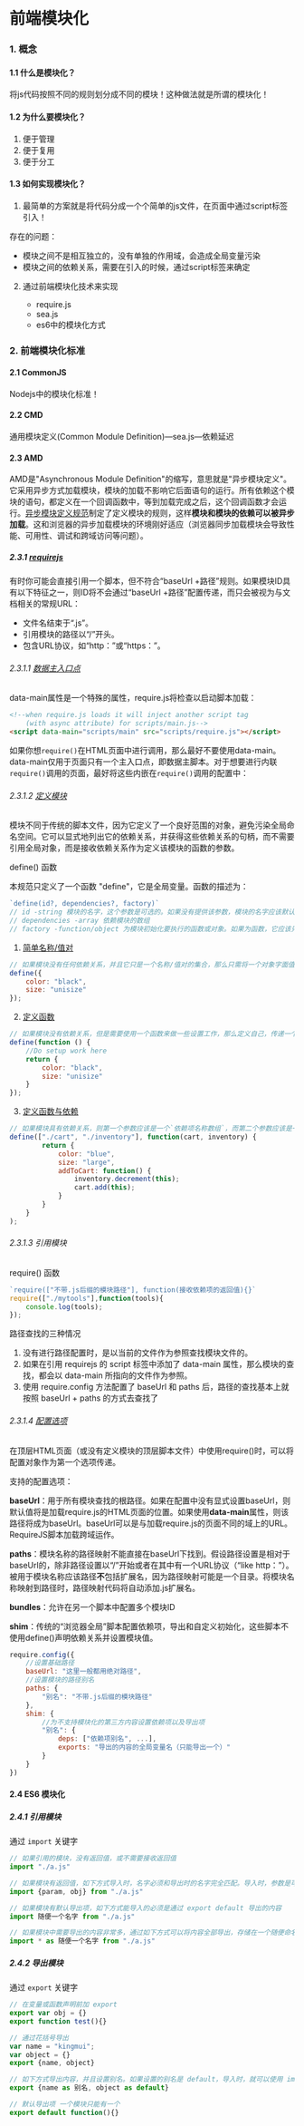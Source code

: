# 前端模块化

### 1. 概念

#### 1.1 什么是模块化？

将js代码按照不同的规则划分成不同的模块！这种做法就是所谓的模块化！

#### 1.2 为什么要模块化？

1. 便于管理
2. 便于复用
3. 便于分工

#### 1.3 如何实现模块化？

1. 最简单的方案就是将代码分成一个个简单的js文件，在页面中通过script标签引入！

  存在的问题：

  - 模块之间不是相互独立的，没有单独的作用域，会造成全局变量污染
  - 模块之间的依赖关系，需要在引入的时候，通过script标签来确定

2. 通过前端模块化技术来实现

   - require.js
   - sea.js
   - es6中的模块化方式

### 2. 前端模块化标准

#### 2.1 CommonJS

Nodejs中的模块化标准！

#### 2.2 CMD

通用模块定义(Common Module Definition)—sea.js—依赖延迟

#### 2.3 AMD

AMD是"Asynchronous Module Definition"的缩写，意思就是"异步模块定义"。它采用异步方式加载模块，模块的加载不影响它后面语句的运行。所有依赖这个模块的语句，都定义在一个回调函数中，等到加载完成之后，这个回调函数才会运行。[异步模块定义规范](https://en.wikipedia.org/wiki/Asynchronous_module_definition)制定了定义模块的规则，这样**模块和模块的依赖可以被异步加载**。这和浏览器的异步加载模块的环境刚好适应（浏览器同步加载模块会导致性能、可用性、调试和跨域访问等问题）。

##### 2.3.1 [requirejs](http://requirejs.org/docs/api.html)

有时你可能会直接引用一个脚本，但不符合“baseUrl +路径”规则。如果模块ID具有以下特征之一，则ID将不会通过“baseUrl +路径”配置传递，而只会被视为与文档相关的常规URL：

- 文件名结束于“.js”。
- 引用模块的路径以“/”开头。
- 包含URL协议，如“http：”或“https：”。

###### 2.3.1.1 [数据主入口点](http://requirejs.org/docs/api.html#data-main)

data-main属性是一个特殊的属性，require.js将检查以启动脚本加载：

```html
<!--when require.js loads it will inject another script tag
    (with async attribute) for scripts/main.js-->
<script data-main="scripts/main" src="scripts/require.js"></script>
```

如果你想`require()`在HTML页面中进行调用，那么最好不要使用data-main。data-main仅用于页面只有一个主入口点，即数据主脚本。对于想要进行内联`require()`调用的页面，最好将这些内嵌在`require()`调用的配置中：

###### 2.3.1.2 [定义模块](http://requirejs.org/docs/api.html#define)

模块不同于传统的脚本文件，因为它定义了一个良好范围的对象，避免污染全局命名空间。它可以显式地列出它的依赖关系，并获得这些依赖关系的句柄，而不需要引用全局对象，而是接收依赖关系作为定义该模块的函数的参数。

define() 函数

本规范只定义了一个函数 "define"，它是全局变量。函数的描述为：

```javascript
`define(id?, dependencies?, factory)`
// id -string 模块的名字，这个参数是可选的。如果没有提供该参数，模块的名字应该默认为模块加载器请求的指定脚本的名字。如果提供了该参数，模块名必须是“顶级”的和绝对的（不允许相对名字）
// dependencies -array 依赖模块的数组
// factory -function/object 为模块初始化要执行的函数或对象。如果为函数，它应该只被执行一次。如果是对象，此对象应该为模块的输出值。
```

1. [简单名称/值对](http://requirejs.org/docs/api.html#defsimple)

```javascript
// 如果模块没有任何依赖关系，并且它只是一个名称/值对的集合，那么只需将一个对象字面值传递给define()
define({
    color: "black",
    size: "unisize"
});
```

2. [定义函数](http://requirejs.org/docs/api.html#deffunc)

```javascript
// 如果模块没有依赖关系，但是需要使用一个函数来做一些设置工作，那么定义自己，传递一个函数define()
define(function () {
    //Do setup work here
    return {
        color: "black",
        size: "unisize"
    }
});
```

3. [定义函数与依赖](http://requirejs.org/docs/api.html#defdep)

```javascript
// 如果模块具有依赖关系，则第一个参数应该是一个`依赖项名称数组`，而第二个参数应该是一个`定义函数`。一旦加载了所有的依赖关系，函数将被调用来定义模块。该函数应该返回一个定义模块的对象。依赖关系将作为函数参数传递给定义函数，其顺序与依赖数组中的顺序相同
define(["./cart", "./inventory"], function(cart, inventory) {
        return {
            color: "blue",
            size: "large",
            addToCart: function() {
                inventory.decrement(this);
                cart.add(this);
            }
        }
    }
);
```

###### 2.3.1.3 引用模块 

require() 函数

```javascript
`require(["不带.js后缀的模块路径"], function(接收依赖项的返回值){}`
require(["./mytools"],function(tools){
    console.log(tools);
});
```

路径查找的三种情况

1. 没有进行路径配置时，是以当前的文件作为参照查找模块文件的。
2. 如果在引用 requirejs 的 script 标签中添加了 data-main 属性，那么模块的查找，都会以 data-main 所指向的文件作为参照。
3. 使用 require.config 方法配置了 baseUrl 和 paths 后，路径的查找基本上就按照 baseUrl + paths 的方式去查找了

###### 2.3.1.4 [配置选项](http://requirejs.org/docs/api.html#config)

在顶层HTML页面（或没有定义模块的顶层脚本文件）中使用require()时，可以将配置对象作为第一个选项传递。

支持的配置选项：

**baseUrl**：用于所有模块查找的根路径。如果在配置中没有显式设置baseUrl，则默认值将是加载require.js的HTML页面的位置。如果使用**data-main**属性，则该路径将成为baseUrl。baseUrl可以是与加载require.js的页面不同的域上的URL。RequireJS脚本加载跨域运作。

**paths**：模块名称的路径映射不能直接在baseUrl下找到。假设路径设置是相对于baseUrl的，除非路径设置以“/”开始或者在其中有一个URL协议（“like http：”）。被用于模块名称应该路径**不**包括扩展名，因为路径映射可能是一个目录。将模块名称映射到路径时，路径映射代码将自动添加.js扩展名。

**bundles**：允许在另一个脚本中配置多个模块ID

**shim**：传统的“浏览器全局”脚本配置依赖项，导出和自定义初始化，这些脚本不使用define()声明依赖关系并设置模块值。

```javascript
require.config({
    //设置基础路径
    baseUrl: "这里一般都用绝对路径",
    //设置模块的路径别名
    paths: {
        "别名": "不带.js后缀的模块路径"
    },
    shim: {
        //为不支持模块化的第三方内容设置依赖项以及导出项
        "别名": {
            deps: ["依赖项别名", ...],
            exports: "导出的内容的全局变量名（只能导出一个）"
        }
    }
})
```

#### 2.4 ES6 模块化

##### 2.4.1 引用模块
通过 `import` 关键字

```javascript
// 如果引用的模块，没有返回值，或不需要接收返回值
import "./a.js"

// 如果模块有返回值，如下方式导入时，名字必须和导出时的名字完全匹配。导入时，参数是可选的，用到哪个写哪个
import {param, obj} from "./a.js"

// 如果模块有默认导出项，如下方式能导入的必须是通过 export default 导出的内容
import 随便一个名字 from "./a.js"

// 如果模块中需要导出的内容非常多，通过如下方式可以将内容全部导出，存储在一个随便命名的对象里
import * as 随便一个名字 from "./a.js"
```

##### 2.4.2 导出模块

通过 `export` 关键字

```javascript
// 在变量或函数声明前加 export
export var obj = {}
export function test(){}

// 通过花括号导出
var name = "kingmui";
var object = {}
export {name, object}

// 如下方式导出内容，并且设置别名。如果设置的别名是 default，导入时，就可以使用 import 任意名字 from "模块" 拿到这个默认导出项
export {name as 别名, object as default}

// 默认导出项 一个模块只能有一个
export default function(){}
```

